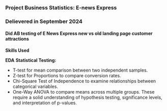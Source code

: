 ### Project Business Statistics: E-news Express
### Delievered in September 2024

#### Did AB testing of E News Express new vs old landing page customer attractions

**Skills Used**

**EDA**
**Statistical Testing:**

* T-test for mean comparison between two independent samples.
* Z-test for Proportions to compare conversion rates.
* Chi-Square Test of Independence to examine relationships between categorical variables.
* One-Way ANOVA to compare means across multiple groups. These require a solid understanding of hypothesis testing, significance levels, and interpretation of p-values.
